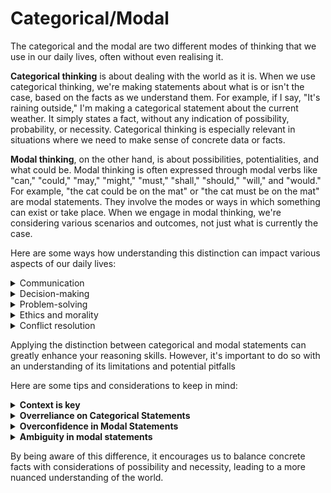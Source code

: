 # Categorical/Modal

The categorical and the modal are two different modes of thinking that we use in our daily lives, often without even realising it.

**Categorical thinking** is about dealing with the world as it is. When we use categorical thinking, we're making statements about what is or isn't the case, based on the facts as we understand them. For example, if I say, "It's raining outside," I'm making a categorical statement about the current weather. It simply states a fact, without any indication of possibility, probability, or necessity. Categorical thinking is especially relevant in situations where we need to make sense of concrete data or facts.&#x20;

**Modal thinking**, on the other hand, is about possibilities, potentialities, and what could be. Modal thinking is often expressed through modal verbs like "can," "could," "may," "might," "must," "shall," "should," "will," and "would." For example, "the cat could be on the mat" or "the cat must be on the mat" are modal statements. They involve the modes or ways in which something can exist or take place. When we engage in modal thinking, we're considering various scenarios and outcomes, not just what is currently the case.&#x20;

Here are some ways how understanding this distinction can impact various aspects of our daily lives:

<details>

<summary>Communication</summary>

When we communicate, we're often switching between categorical and modal language. If someone says, "I am cooking dinner," that's a categorical statement. But if they say, "I could cook dinner," or "I should cook dinner," those are modal statements, expressing possibility and obligation respectively.

</details>

<details>

<summary>Decision-making</summary>

In making decisions, we often need to consider both the facts at hand (categorical) and the possible outcomes (modal). If you're deciding whether to take an umbrella, the categorical statement might be, "It's cloudy outside." But you would also consider the other possibility in the form of a modal statement, "It might rain."

</details>

<details>

<summary>Problem-solving</summary>

When solving problems, we start with categorical facts and use modal reasoning to explore solutions. For example, "The car won't start" is a categorical statement. "The car might start if we replace the battery" is a modal statement that guides us toward a potential solution.

</details>

<details>

<summary>Ethics and morality</summary>

This distinction can help us navigate moral dilemmas by distinguishing between absolute rules and potential exceptions. Consider the following perspectives on stealing:\
"Stealing is wrong" is a categorical claim, while "Stealing might be acceptable in desperate situations" is a modal claim.

</details>

<details>

<summary>Conflict resolution</summary>

When parties in conflict make categorical assertions ("You always...," "You never..."), it can escalate tensions. Encouraging modal thinking, on the other hand, opens up possibilities for resolution ("What if we tried...," "Could it help if we...").

</details>

Applying the distinction between categorical and modal statements can greatly enhance your reasoning skills. However, it's important to do so with an understanding of its limitations and potential pitfalls

Here are some tips and considerations to keep in mind:

<details>

<summary><strong>Context is key</strong></summary>

The meaning and implications of both categorical and modal statements often depend heavily on context. For example, the statement "You must stop at the red light" might seem categorical, but in certain emergency situations, it might be more accurately understood as modal: "You must stop at the red light, unless there's an emergency."

</details>

<details>

<summary><strong>Overreliance on Categorical Statements</strong></summary>

While categorical statements are essential for establishing facts, overreliance on them can lead to an oversimplified view of the world. Life is often more complex and uncertain than categorical statements suggest.

</details>

<details>

<summary><strong>Overconfidence in Modal Statements</strong></summary>

Conversely, overconfidence in our modal judgments can also be a pitfall. Predicting possibilities and necessities is often harder than it seems. For example, many things that seem "impossible" are merely unlikely, and some things that seem "certain" are actually far from guaranteed.

</details>

<details>

<summary><strong>Ambiguity in modal statements</strong></summary>

Modal statements can sometimes be ambiguous because they often involve subjective judgments or rely on unclear terms. For instance, if someone says, "It might rain later," it's not clear what "might" means. Does it imply a 50% chance? A 10% chance? Different people might interpret it differently.

</details>

By being aware of this difference, it encourages us to balance concrete facts with considerations of possibility and necessity, leading to a more nuanced understanding of the world.
